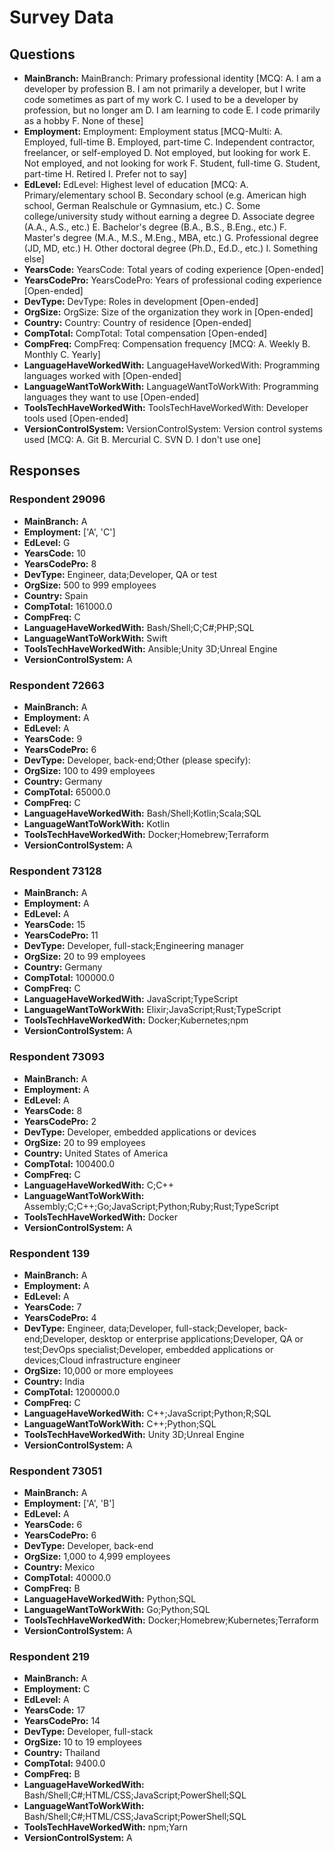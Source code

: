 # Survey Data

## Questions

- **MainBranch:** MainBranch: Primary professional identity [MCQ: A. I am a developer by profession B. I am not primarily a developer, but I write code sometimes as part of my work C. I used to be a developer by profession, but no longer am D. I am learning to code E. I code primarily as a hobby F. None of these]
- **Employment:** Employment: Employment status [MCQ-Multi: A. Employed, full-time B. Employed, part-time C. Independent contractor, freelancer, or self-employed D. Not employed, but looking for work E. Not employed, and not looking for work F. Student, full-time G. Student, part-time H. Retired I. Prefer not to say]
- **EdLevel:** EdLevel: Highest level of education [MCQ: A. Primary/elementary school B. Secondary school (e.g. American high school, German Realschule or Gymnasium, etc.) C. Some college/university study without earning a degree D. Associate degree (A.A., A.S., etc.) E. Bachelor's degree (B.A., B.S., B.Eng., etc.) F. Master's degree (M.A., M.S., M.Eng., MBA, etc.) G. Professional degree (JD, MD, etc.) H. Other doctoral degree (Ph.D., Ed.D., etc.) I. Something else]
- **YearsCode:** YearsCode: Total years of coding experience [Open-ended]
- **YearsCodePro:** YearsCodePro: Years of professional coding experience [Open-ended]
- **DevType:** DevType: Roles in development [Open-ended]
- **OrgSize:** OrgSize: Size of the organization they work in [Open-ended]
- **Country:** Country: Country of residence [Open-ended]
- **CompTotal:** CompTotal: Total compensation [Open-ended]
- **CompFreq:** CompFreq: Compensation frequency [MCQ: A. Weekly B. Monthly C. Yearly]
- **LanguageHaveWorkedWith:** LanguageHaveWorkedWith: Programming languages worked with [Open-ended]
- **LanguageWantToWorkWith:** LanguageWantToWorkWith: Programming languages they want to use [Open-ended]
- **ToolsTechHaveWorkedWith:** ToolsTechHaveWorkedWith: Developer tools used [Open-ended]
- **VersionControlSystem:** VersionControlSystem: Version control systems used [MCQ: A. Git B. Mercurial C. SVN D. I don't use one]

## Responses

### Respondent 29096

- **MainBranch:** A
- **Employment:** ['A', 'C']
- **EdLevel:** G
- **YearsCode:** 10
- **YearsCodePro:** 8
- **DevType:** Engineer, data;Developer, QA or test
- **OrgSize:** 500 to 999 employees
- **Country:** Spain
- **CompTotal:** 161000.0
- **CompFreq:** C
- **LanguageHaveWorkedWith:** Bash/Shell;C;C#;PHP;SQL
- **LanguageWantToWorkWith:** Swift
- **ToolsTechHaveWorkedWith:** Ansible;Unity 3D;Unreal Engine
- **VersionControlSystem:** A

### Respondent 72663

- **MainBranch:** A
- **Employment:** A
- **EdLevel:** A
- **YearsCode:** 9
- **YearsCodePro:** 6
- **DevType:** Developer, back-end;Other (please specify):
- **OrgSize:** 100 to 499 employees
- **Country:** Germany
- **CompTotal:** 65000.0
- **CompFreq:** C
- **LanguageHaveWorkedWith:** Bash/Shell;Kotlin;Scala;SQL
- **LanguageWantToWorkWith:** Kotlin
- **ToolsTechHaveWorkedWith:** Docker;Homebrew;Terraform
- **VersionControlSystem:** A

### Respondent 73128

- **MainBranch:** A
- **Employment:** A
- **EdLevel:** A
- **YearsCode:** 15
- **YearsCodePro:** 11
- **DevType:** Developer, full-stack;Engineering manager
- **OrgSize:** 20 to 99 employees
- **Country:** Germany
- **CompTotal:** 100000.0
- **CompFreq:** C
- **LanguageHaveWorkedWith:** JavaScript;TypeScript
- **LanguageWantToWorkWith:** Elixir;JavaScript;Rust;TypeScript
- **ToolsTechHaveWorkedWith:** Docker;Kubernetes;npm
- **VersionControlSystem:** A

### Respondent 73093

- **MainBranch:** A
- **Employment:** A
- **EdLevel:** A
- **YearsCode:** 8
- **YearsCodePro:** 2
- **DevType:** Developer, embedded applications or devices
- **OrgSize:** 20 to 99 employees
- **Country:** United States of America
- **CompTotal:** 100400.0
- **CompFreq:** C
- **LanguageHaveWorkedWith:** C;C++
- **LanguageWantToWorkWith:** Assembly;C;C++;Go;JavaScript;Python;Ruby;Rust;TypeScript
- **ToolsTechHaveWorkedWith:** Docker
- **VersionControlSystem:** A

### Respondent 139

- **MainBranch:** A
- **Employment:** A
- **EdLevel:** A
- **YearsCode:** 7
- **YearsCodePro:** 4
- **DevType:** Engineer, data;Developer, full-stack;Developer, back-end;Developer, desktop or enterprise applications;Developer, QA or test;DevOps specialist;Developer, embedded applications or devices;Cloud infrastructure engineer
- **OrgSize:** 10,000 or more employees
- **Country:** India
- **CompTotal:** 1200000.0
- **CompFreq:** C
- **LanguageHaveWorkedWith:** C++;JavaScript;Python;R;SQL
- **LanguageWantToWorkWith:** C++;Python;SQL
- **ToolsTechHaveWorkedWith:** Unity 3D;Unreal Engine
- **VersionControlSystem:** A

### Respondent 73051

- **MainBranch:** A
- **Employment:** ['A', 'B']
- **EdLevel:** A
- **YearsCode:** 6
- **YearsCodePro:** 6
- **DevType:** Developer, back-end
- **OrgSize:** 1,000 to 4,999 employees
- **Country:** Mexico
- **CompTotal:** 40000.0
- **CompFreq:** B
- **LanguageHaveWorkedWith:** Python;SQL
- **LanguageWantToWorkWith:** Go;Python;SQL
- **ToolsTechHaveWorkedWith:** Docker;Homebrew;Kubernetes;Terraform
- **VersionControlSystem:** A

### Respondent 219

- **MainBranch:** A
- **Employment:** C
- **EdLevel:** A
- **YearsCode:** 17
- **YearsCodePro:** 14
- **DevType:** Developer, full-stack
- **OrgSize:** 10 to 19 employees
- **Country:** Thailand
- **CompTotal:** 9400.0
- **CompFreq:** B
- **LanguageHaveWorkedWith:** Bash/Shell;C#;HTML/CSS;JavaScript;PowerShell;SQL
- **LanguageWantToWorkWith:** Bash/Shell;C#;HTML/CSS;JavaScript;PowerShell;SQL
- **ToolsTechHaveWorkedWith:** npm;Yarn
- **VersionControlSystem:** A


